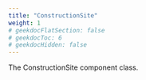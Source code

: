 ```yaml
---
title: "ConstructionSite"
weight: 1
# geekdocFlatSection: false
# geekdocToc: 6
# geekdocHidden: false
---
```


The ConstructionSite component class.
